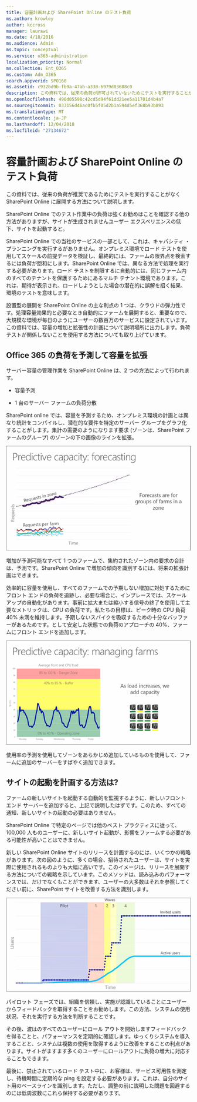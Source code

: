 ```yaml
---
title: 容量計画および SharePoint Online のテスト負荷
ms.author: krowley
author: kccross
manager: laurawi
ms.date: 4/18/2016
ms.audience: Admin
ms.topic: conceptual
ms.service: o365-administration
localization_priority: Normal
ms.collection: Ent_O365
ms.custom: Adm_O365
search.appverid: SPO160
ms.assetid: c932bd9b-fb9a-47ab-a330-6979d03688c0
description: この資料では、従来の負荷が許可されていないためにテストを実行することがなく SharePoint Online に展開する方法について説明します。
ms.openlocfilehash: 490d05598c42cd5d94f61dd21ee5a11701d4b4a7
ms.sourcegitcommit: 033156d46ac0fb5f05d2b1a594d5ef368b93b893
ms.translationtype: MT
ms.contentlocale: ja-JP
ms.lasthandoff: 12/04/2018
ms.locfileid: "27134672"
---
```

# <a name="capacity-planning-and-load-testing-sharepoint-online"></a>容量計画および SharePoint Online のテスト負荷

この資料では、従来の負荷が推奨であるためにテストを実行することがなく SharePoint Online に展開する方法について説明します。
  
SharePoint Online でのテスト作業中の負荷は強くお勧めはことを確認する他の方法がありますが、サイトが生成されませんユーザー エクスペリエンスの低下、サイトを起動すると。 
  
SharePoint Online での当社のサービスの一部として、これは、キャパシティ ・ プランニングを実行するがありません。オンプレミス環境でロード テストを使用してスケールの前提データを検証し、最終的には、ファームの限界点を検索するには負荷が飽和にします。SharePoint Online では、異なる方法で処理を実行する必要があります。ロード テストを制限するに自動的には、同じファーム内のすべてのテナントを保護するためにあるマルチ テナント環境であります。これは、期待が表示され、ロードしようとした場合の潜在的に誤解を招く結果、環境のテストを意味します。
  
設置型の展開を SharePoint Online の主な利点の 1 つは、クラウドの弾力性です。処理容量効果的と必要なとき自動的にファームを展開すると、重要なので、大規模な環境が毎日のようにユーザーの数百万のサービスに設定されています。この資料では、容量の増加と拡張性の計画について説明場所に出力します。負荷テストが関係しないことを使用する方法についても取り上げています。
  
## <a name="how-office-365-predicts-load-and-expands-capacity"></a>Office 365 の負荷を予測して容量を拡張

サーバー容量の管理作業を SharePoint Online は、2 つの方法によって行われます。
  
- 容量予測
    
- 1 台のサーバー ファームの負荷分散
    
SharePoint online では、容量を予測するため、オンプレミス環境の計画とは異なり統計をコンパイルし、潜在的な要件を特定のサーバー グループをグラフ化することがします。集計の需要のようになります要求 (ゾーンは、SharePoint ファームのグループ) のゾーンの下の画像のラインを拡張。
  
![容量の予測を示すグラフ:予測](media/ca800cb6-cc59-451f-98bd-55e035489af3.png)
  
増加が予測可能なすべて 1 つのファームで、集約されたゾーン内の要求の合計は、予測です。SharePoint Online で増加の傾向を識別するには、将来の拡張計画はできます。
  
効率的に容量を使用し、すべてのファームでの予期しない増加に対処するためにフロント エンドの負荷を追跡し、必要な場合に、インプレースでは、スケール アップの自動化があります。事前に拡大または縮小する信号の終了を使用して主要なメトリックは、CPU の負荷です。私たちの目標は、ピーク時の CPU 負荷 40% 未満を維持します。予期しないスパイクを吸収するための十分なバッファーがあるためです。として安定した状態での負荷のアプローチの 40%、ファームにフロント エンドを追加します。
  
![容量の予測を示すグラフ:ファームの管理](media/6b2a8c63-24c1-4504-b7a3-3d3b3be2583a.png)
  
使用率の予測を使用してゾーンをあらかじめ追加しているものを使用して、ファームに追加のサーバーをすばやく追加できます。 
  
## <a name="how-do-i-plan-for-a-site-launch"></a>サイトの起動を計画する方法は?

ファームの新しいサイトを起動する自動的を監視するように、新しいフロント エンド サーバーを追加すると、上記で説明したはずです。このため、すべての通知、新しいサイトの起動の必要はありません。
  
SharePoint Online で特定のページでは他のベスト プラクティスに従って、100,000 人ものユーザーに、新しいサイト起動が、影響をファームする必要がある可能性が高いことはできません。
  
新しい SharePoint Online サイトのリリースを計画するのには、いくつかの戦略があります。次の図のように、多くの場合、招待されたユーザーは、サイトを実際に使用されるものよりも大幅に高いです。このイメージは、リリースを展開する方法についての戦略を示しています。このメソッドは、読み込みのパフォーマンスでは、だけでなくもことができます、ユーザーの大多数はそれを参照してください前に、SharePoint サイトを改善する方法を識別します。
  
![招待ユーザーとアクティブなユーザーを示すグラフ](media/0bc14a20-9420-4986-b9b9-fbcd2c6e0fb9.png)
  
パイロット フェーズでは、組織を信頼し、実施が認識していることにユーザーからフィードバックを取得することをお勧めします。この方法、システムの使用状況、それを実行する方法を判断することです。
  
その後、波はのすべてのユーザーにロール アウトを開始しますフィードバックを得ることと、パフォーマンスを定期的に確認します。ゆっくりシステムを導入することと、システムは複数の使用を取得するように改善をすることの利点があります。サイトがますます多くのユーザーにロールアウトに負荷の増大に対応することもできます。
  
最後に、禁止されているロード テスト中に、お客様は、サービス可用性を測定し、待機時間に定期的な ping を設定する必要があります。これは、自分のサイト用のベースラインを識別します。ただし、調整の前に説明した問題を回避するのには低周波数にこれら保持する必要があります。
  

